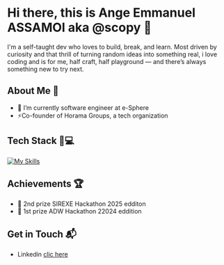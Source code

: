 # Hi there, this is Ange Emmanuel ASSAMOI aka @scopy 👋

I'm a self-taught dev who loves to build, break, and learn.
Most driven by curiosity and that thrill of turning random ideas into something real, i love coding and 
is for me, half craft, half playground — and there’s always something new to try next.

<!--
- 🔭 I’m currently working on ...
- 🌱 I’m currently learning ...
- 👯 I’m looking to collaborate on ...
- 🤔 I’m looking for help with ...
- 💬 Ask me about ...
- 📫 How to reach me: ...
- 😄 Pronouns: ...
- ⚡ Fun fact: ...
-->

## About Me 🚀
- 🔭 I’m currently software engineer at e-Sphere
- ⚡Co-founder of Horama Groups, a tech organization

## Tech Stack 🎒💻
[![My Skills](https://skillicons.dev/icons?i=cpp,qt,py,js,ts,laravel,mysql,postgres,prisma,pnpm,docker,md,regex,vercel,azure,git&perline=8)](https://skillicons.dev)

## Achievements 🏆
- 🌟 2nd prize SIREXE Hackathon 2025 edditon
- 🌟 1st prize ADW Hackathon 22024 eddition

## Get in Touch 📬
- Linkedin [clic here](https://www.linkedin.com/public-profile/settings?trk=d_flagship3_profile_self_view_public_profile)

